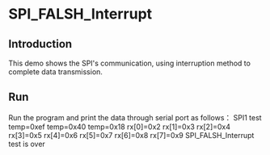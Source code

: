 # SPI_FALSH_Interrupt

## Introduction

This demo shows the SPI's communication, using interruption method to complete data transmission.  

## Run

Run the program and print the data through serial port as follows：
SPI1 test
temp=0xef
temp=0x40
temp=0x18
rx[0]=0x2
rx[1]=0x3
rx[2]=0x4
rx[3]=0x5
rx[4]=0x6
rx[5]=0x7
rx[6]=0x8
rx[7]=0x9
SPI_FALSH_Interrupt test is over
   
